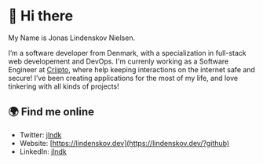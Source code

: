# 👋 Hi there

My Name is Jonas Lindenskov Nielsen.

I’m a software developer from Denmark, with a specialization in full-stack web developement and DevOps.
I'm currenly working as a Software Engineer at [Criipto](https://criipto.com), where help keeping interactions on the internet safe and secure!
I’ve been creating applications for the most of my life, and love tinkering with all kinds of projects!

## 🌍 Find me online

* Twitter: [jlndk](https://twitter.com/jlndk)
* Website: [https://lindenskov.dev](https://lindenskov.dev/?github)
* LinkedIn: [jlndk](https://www.linkedin.com/in/jlndk/)
